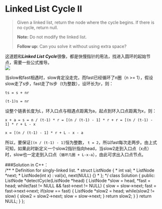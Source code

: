 # Linked List Cycle II
> Given a linked list, return the node where the cycle begins. If there is no cycle, return null.  
> 
> **Note:** Do not modify the linked list.  
> 
> **Follow up:**
Can you solve it without using extra space?

这道题和***Linked List Cycle***很像，都是快慢指针的用法，找进入圆环的起始节点，需要一些公式推导。  
![](https://i.imgur.com/bzUCGLx.png)  

当slow和fast相遇时，slow肯定没走完，而fast已经循环了n圈（n >= 1），假设slow走了s步，fast走了ts步（t为整数），设环长为r，则：

`ts = s + nr`

`(t-1)s = nr`

设整个链表长度为L，环入口点与相遇点距离为a，起点到环入口点距离为x，则：

`x + a = s = n / (t-1) * r = [(n / (t-1) - 1] * r + r = [(n / (t-1) - 1] * r + L - x`

`x = [(n / (t-1) - 1] * r + L - x - a`

所以，要保证`[(n / (t-1) - 1]`恒为整数， `t = 2`，所以fast每次走两步。由上式可知，如果此时新定义一个slow2指针指向head，当slow2走到入口点（x点）时，slow也一定走到入口点（`循环几圈 + L-x-a`），由此可求出入口点节点。

###Solution in C++：  
	/**
	 * Definition for singly-linked list.
	 * struct ListNode {
	 *     int val;
	 *     ListNode *next;
	 *     ListNode(int x) : val(x), next(NULL) {}
	 * };
	 */
	class Solution {
	public:
	    ListNode *detectCycle(ListNode *head) 
	    {
	        ListNode *slow = head, *fast = head;
	        while(fast != NULL && fast->next != NULL)
	        {
	            slow = slow->next;
	            fast = fast->next->next;
	            if(slow == fast)
	            {
	                ListNode *slow2 = head;
	                while(slow2 != slow)
	                {
	                    slow2 = slow2->next;
	                    slow = slow->next;
	                }
	                return slow2;
	            }
	        }
	        return NULL;
	    }
	};